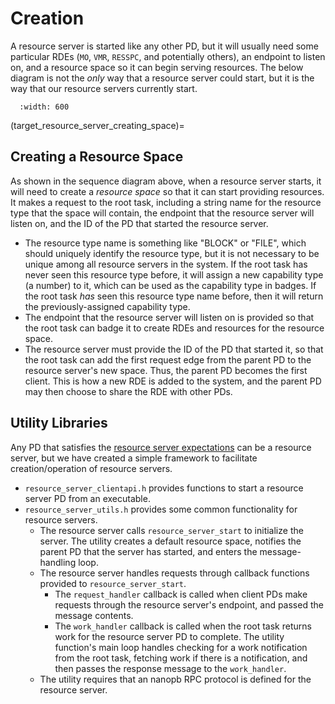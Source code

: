# Creation
A resource server is started like any other PD, but it will usually need some particular RDEs (`MO`, `VMR`, `RESSPC`, and potentially others), an endpoint to listen on, and a resource space so it can begin serving resources. The below diagram is not the *only* way that a resource server could start, but it is the way that our resource servers currently start.

```{image} ../figures/resource_server_startup.png
  :width: 600
```

(target_resource_server_creating_space)=
## Creating a Resource Space
As shown in the sequence diagram above, when a resource server starts, it will need to create a *resource space* so that it can start providing resources. It makes a request to the root task, including a string name for the resource type that the space will contain, the endpoint that the resource server will listen on, and the ID of the PD that started the resource server.
- The resource type name is something like "BLOCK" or "FILE", which should uniquely identify the resource type, but it is not necessary to be unique among all resource servers in the system. If the root task has never seen this resource type before, it will assign a new capability type (a number) to it, which can be used as the capability type in badges. If the root task *has* seen this resource type name before, then it will return the previously-assigned capability type.
- The endpoint that the resource server will listen on is provided so that the root task can badge it to create RDEs and resources for the resource space.
- The resource server must provide the ID of the PD that started it, so that the root task can add the first request edge from the parent PD to the resource server's new space. Thus, the parent PD becomes the first client. This is how a new RDE is added to the system, and the parent PD may then choose to share the RDE with other PDs.

## Utility Libraries
Any PD that satisfies the [resource server expectations](target_resource_server_requirements) can be a resource server, but we have created a simple framework to facilitate creation/operation of resource servers.
- `resource_server_clientapi.h` provides functions to start a resource server PD from an executable.
- `resource_server_utils.h` provides some common functionality for resource servers.
  - The resource server calls `resource_server_start` to initialize the server. The utility creates a default resource space, notifies the parent PD that the server has started, and enters the message-handling loop.
  - The resource server handles requests through callback functions provided to `resource_server_start`.
    - The `request_handler` callback is called when client PDs make requests through the resource server's endpoint, and passed the message contents.
    - The `work_handler` callback is called when the root task returns work for the resource server PD to complete. The utility function's main loop handles checking for a work notification from the root task, fetching work if there is a notification, and then passes the response message to the `work_handler`.
  - The utility requires that an nanopb RPC protocol is defined for the resource server.